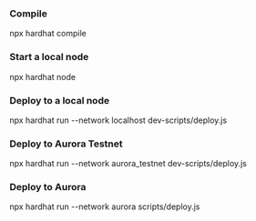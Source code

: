 ### Compile
npx hardhat compile

### Start a local node
npx hardhat node

### Deploy to a local node
npx hardhat run --network localhost dev-scripts/deploy.js

### Deploy to Aurora Testnet
npx hardhat run --network aurora_testnet dev-scripts/deploy.js

### Deploy to Aurora
npx hardhat run --network aurora scripts/deploy.js
